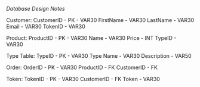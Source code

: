 *Database Design Notes*

Customer:
CustomerID - PK - VAR30
FirstName - VAR30
LastName - VAR30
Email - VAR30
TokenID - VAR30

Product:
ProductID - PK - VAR30
Name - VAR30
Price - INT
TypeID - VAR30

Type Table:
TypeID - PK - VAR30
Type Name - VAR30
Description - VAR50

Order:
OrderID - PK - VAR30
ProductID - FK
CustomerID - FK

Token:
TokenID - PK - VAR30
CustomerID - FK
Token - VAR30